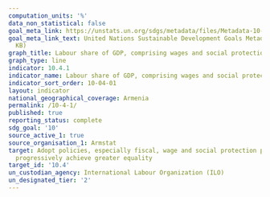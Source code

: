 ```yaml
---
computation_units: '%'
data_non_statistical: false
goal_meta_link: https://unstats.un.org/sdgs/metadata/files/Metadata-10-04-01.pdf
goal_meta_link_text: United Nations Sustainable Development Goals Metadata (PDF 190
  KB)
graph_title: Labour share of GDP, comprising wages and social protection transfers
graph_type: line
indicator: 10.4.1
indicator_name: Labour share of GDP, comprising wages and social protection transfers
indicator_sort_order: 10-04-01
layout: indicator
national_geographical_coverage: Armenia
permalink: /10-4-1/
published: true
reporting_status: complete
sdg_goal: '10'
source_active_1: true
source_organisation_1: Armstat
target: Adopt policies, especially fiscal, wage and social protection policies, and
  progressively achieve greater equality
target_id: '10.4'
un_custodian_agency: International Labour Organization (ILO)
un_designated_tier: '2'
---
```

